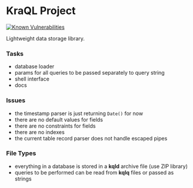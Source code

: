 KraQL Project
=============

[![Known Vulnerabilities](https://snyk.io//test/github/CraicOverflow89/KoXML/badge.svg?targetFile=build.gradle)](https://snyk.io//test/github/CraicOverflow89/KraQL?targetFile=build.gradle)

Lightweight data storage library.

### Tasks

 - database loader
 - params for all queries to be passed separately to query string
 - shell interface
 - docs

### Issues

 - the timestamp parser is just returning `Date()` for now
 - there are no default values for fields
 - there are no constraints for fields
 - there are no indexes
 - the current table record parser does not handle escaped pipes

### File Types

 - everything in a database is stored in a **kqld** archive file (use ZIP library)
 - queries to be performed can be read from **kqlq** files or passed as strings